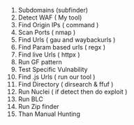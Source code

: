 1. Subdomains (subfinder)
2. Detect WAF ( My tool)
3. Find Origin IPs ( command )
4. Scan Ports ( nmap ) 
5. Find Urls ( gau and waybackurls )
6. Find Param based urls ( regx )
7. Find  live Urls ( httpx )
8. Run GF pattern
9. Test Specific Vulnability
10. Find .js Urls ( run our tool )
11. Find Directory ( dirsearch & ffuf )
12. Run Nuclei ( if detect then do exploit )
13. Run BLC 
14. Run Zip finder
15. Than Manual Hunting
